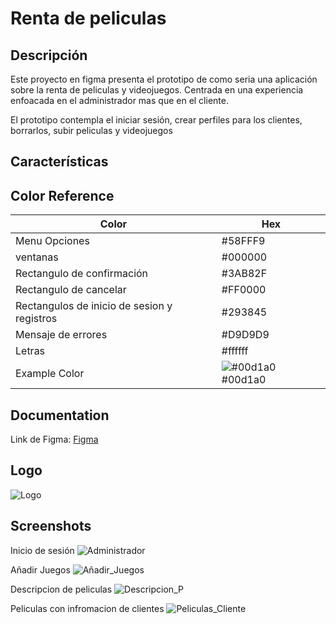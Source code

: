 
# Renta de peliculas




## Descripción

Este proyecto en figma presenta el prototipo de como seria una aplicación sobre la renta de peliculas y videojuegos. Centrada en una experiencia enfoacada en el administrador mas que en el cliente.

El prototipo contempla el iniciar sesión, crear perfiles para los clientes, borrarlos, subir peliculas y videojuegos 



## Características
## Color Reference

| Color             | Hex                                                                |
| ----------------- | ------------------------------------------------------------------ |
|Menu Opciones| #58FFF9|
|ventanas | #000000 |
| Rectangulo de confirmación | #3AB82F|
| Rectangulo de cancelar | #FF0000 |
| Rectangulos de inicio de sesion y registros| #293845|
|Mensaje de errores| #D9D9D9 |
|Letras| #ffffff |
| Example Color | ![#00d1a0](https://via.placeholder.com/10/00b48a?text=+) #00d1a0 |


## Documentation


Link de Figma:
[Figma](https://www.figma.com/design/yuJ8dxaNN1hr3KvEscROCE/Untitled?node-id=0-1&p=f&t=eXOziHhw8glnU2TQ-0)



## Logo

![Logo](https://github.com/user-attachments/assets/a3caec44-2b3c-42de-a62b-e7caf25260ac)



## Screenshots

Inicio de sesión
![Administrador](https://github.com/user-attachments/assets/a1eeb306-8179-48f1-9437-718c955e79fa)

Añadir Juegos
![Añadir_Juegos](https://github.com/user-attachments/assets/427a9dc3-8299-4989-ab5f-87a7da27372f)


Descripcion de peliculas
![Descripcion_P](https://github.com/user-attachments/assets/af2ab1cc-0b2f-4399-9c7e-78e7dafaec5c)


Peliculas con infromacion de clientes
![Peliculas_Cliente](https://github.com/user-attachments/assets/440c3eda-2c24-47b6-a798-6d685b69a999)
